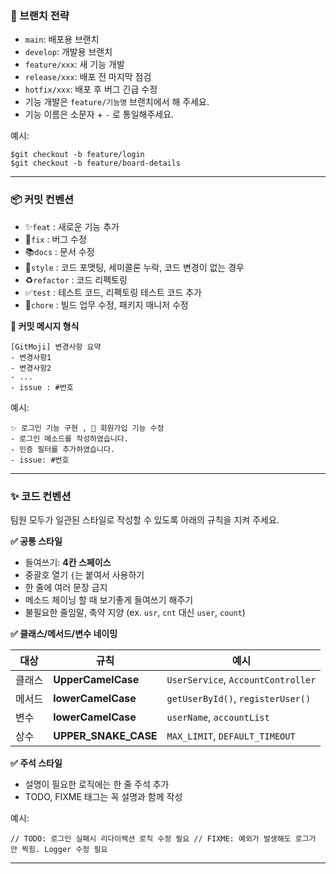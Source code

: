 ### **🌳 브랜치 전략**

- `main`: 배포용 브랜치
- `develop`: 개발용 브랜치
- `feature/xxx`: 새 기능 개발
- `release/xxx`: 배포 전 마지막 점검
- `hotfix/xxx`: 배포 후 버그 긴급 수정
- 기능 개발은 `feature/기능명` 브랜치에서 해 주세요.
- 기능 이름은 소문자 + `-` 로 통일해주세요.

예시:

```
$git checkout -b feature/login
$git checkout -b feature/board-details
```

---

### **📦 커밋 컨벤션**

- ✨`feat` : 새로운 기능 추가
- 🐛`fix` : 버그 수정
- 📚`docs` : 문서 수정
- 💄`style` : 코드 포맷팅, 세미콜론 누락, 코드 변경이 없는 경우
- ♻️`refactor` : 코드 리펙토링
- ✅`test` : 테스트 코드, 리펙토링 테스트 코드 추가
- 💚`chore` : 빌드 업무 수정, 패키지 매니저 수정

**🧾 커밋 메시지 형식**

```
[GitMoji] 변경사항 요약
- 변경사항1
- 변경사항2
- ...
- issue : #번호
```

예시:

```
✨ 로그인 기능 구현 , 🐛 회원가입 기능 수정
- 로그인 메소드를 작성하였습니다.
- 인증 필터를 추가하였습니다.
- issue: #번호
```

---

### **✨ 코드 컨벤션**

팀원 모두가 일관된 스타일로 작성할 수 있도록 아래의 규칙을 지켜 주세요.

**✅ 공통 스타일**

- 들여쓰기: **4칸 스페이스**
- 중괄호 열기 `{`는 붙여서 사용하기
- 한 줄에 여러 문장 금지
- 메소드 체이닝 할 때 보기좋게 들여쓰기 해주기
- 불필요한 줄임말, 축약 지양 (ex. `usr`, `cnt` 대신 `user`, `count`)

**✅ 클래스/메서드/변수 네이밍**

| **대상** | **규칙**             | **예시**                           |
| -------- | -------------------- | ---------------------------------- |
| 클래스   | **UpperCamelCase**   | `UserService`, `AccountController` |
| 메서드   | **lowerCamelCase**   | `getUserById()`, `registerUser()`  |
| 변수     | **lowerCamelCase**   | `userName`, `accountList`          |
| 상수     | **UPPER_SNAKE_CASE** | `MAX_LIMIT`, `DEFAULT_TIMEOUT`     |

**✅ 주석 스타일**

- 설명이 필요한 로직에는 한 줄 주석 추가
- TODO, FIXME 태그는 꼭 설명과 함께 작성

예시:

`// TODO: 로그인 실패시 리다이렉션 로직 수정 필요
// FIXME: 예외가 발생해도 로그가 안 찍힘. Logger 수정 필요`

---
